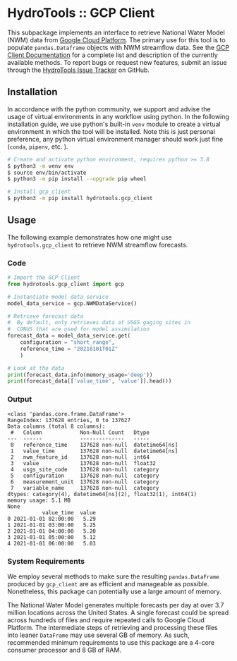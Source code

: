 # HydroTools :: GCP Client

This subpackage implements an interface to retrieve National Water Model (NWM) data from [Google Cloud Platform](https://console.cloud.google.com/marketplace/details/noaa-public/national-water-model). The primary use for this tool is to populate `pandas.Dataframe` objects with NWM streamflow data. See the [GCP Client Documentation](https://noaa-owp.github.io/hydrotools/hydrotools.gcp_client.html) for a complete list and description of the currently available methods. To report bugs or request new features, submit an issue through the [HydroTools Issue Tracker](https://github.com/NOAA-OWP/hydrotools/issues) on GitHub.

## Installation

In accordance with the python community, we support and advise the usage of virtual
environments in any workflow using python. In the following installation guide, we
use python's built-in `venv` module to create a virtual environment in which the
tool will be installed. Note this is just personal preference, any python virtual
environment manager should work just fine (`conda`, `pipenv`, etc. ).

```bash
# Create and activate python environment, requires python >= 3.8
$ python3 -m venv env
$ source env/bin/activate
$ python3 -m pip install --upgrade pip wheel

# Install gcp_client
$ python3 -m pip install hydrotools.gcp_client
```

## Usage

The following example demonstrates how one might use `hydrotools.gcp_client` to retrieve NWM streamflow forecasts.

### Code
```python
# Import the GCP Client
from hydrotools.gcp_client import gcp

# Instantiate model data service
model_data_service = gcp.NWMDataService()

# Retrieve forecast data
#  By default, only retrieves data at USGS gaging sites in
#  CONUS that are used for model assimilation
forecast_data = model_data_service.get(
    configuration = "short_range",
    reference_time = "20210101T01Z"
    )

# Look at the data
print(forecast_data.info(memory_usage='deep'))
print(forecast_data[['value_time', 'value']].head())
```
### Output
```console
<class 'pandas.core.frame.DataFrame'>
RangeIndex: 137628 entries, 0 to 137627
Data columns (total 8 columns):
 #   Column            Non-Null Count   Dtype         
---  ------            --------------   -----         
 0   reference_time    137628 non-null  datetime64[ns]
 1   value_time        137628 non-null  datetime64[ns]
 2   nwm_feature_id    137628 non-null  int64         
 3   value             137628 non-null  float32       
 4   usgs_site_code    137628 non-null  category      
 5   configuration     137628 non-null  category      
 6   measurement_unit  137628 non-null  category      
 7   variable_name     137628 non-null  category      
dtypes: category(4), datetime64[ns](2), float32(1), int64(1)
memory usage: 5.1 MB
None
           value_time  value
0 2021-01-01 02:00:00   5.29
1 2021-01-01 03:00:00   5.25
2 2021-01-01 04:00:00   5.20
3 2021-01-01 05:00:00   5.12
4 2021-01-01 06:00:00   5.03
```
### System Requirements
We employ several methods to make sure the resulting `pandas.DataFrame` produced by `gcp_client` are as efficient and manageable as possible. Nonetheless, this package can potentially use a large amount of memory.

The National Water Model generates multiple forecasts per day at over 3.7 million locations across the United States. A single forecast could be spread across hundreds of files and require repeated calls to Google Cloud Platform. The intermediate steps of retrieving and processing these files into leaner `DataFrame` may use several GB of memory. As such, recommended minimum requirements to use this package are a 4-core consumer processor and 8 GB of RAM.